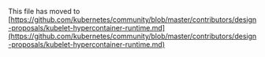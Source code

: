This file has moved to [https://github.com/kubernetes/community/blob/master/contributors/design-proposals/kubelet-hypercontainer-runtime.md](https://github.com/kubernetes/community/blob/master/contributors/design-proposals/kubelet-hypercontainer-runtime.md)
